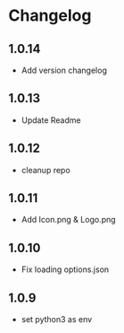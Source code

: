 # Changelog

## 1.0.14

- Add version changelog

## 1.0.13

- Update Readme

## 1.0.12

- cleanup repo

## 1.0.11

- Add Icon.png & Logo.png

## 1.0.10

- Fix loading options.json

## 1.0.9

- set python3 as env
